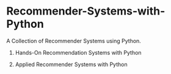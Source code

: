 # Recommender-Systems-with-Python
A Collection of Recommender Systems using Python.

1. Hands-On Recommendation Systems with Python

2. Applied Recommender Systems with Python